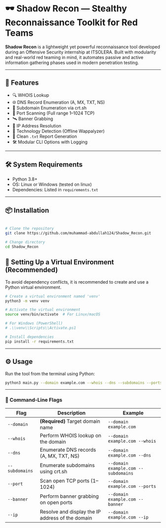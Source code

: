 # 🕶️ Shadow Recon — Stealthy Reconnaissance Toolkit for Red Teams

**Shadow Recon** is a lightweight yet powerful reconnaissance tool developed during an Offensive Security internship at ITSOLERA. Built with modularity and real-world red teaming in mind, it automates passive and active information gathering phases used in modern penetration testing.

---

## 🚀 Features

- 🔍 WHOIS Lookup  
- 🌐 DNS Record Enumeration (A, MX, TXT, NS)  
- 🔎 Subdomain Enumeration via crt.sh  
- 🔐 Port Scanning (Full range 1–1024 TCP)  
- 🛰️ Banner Grabbing  
- 📍 IP Address Resolution  
- 🧠 Technology Detection (Offline Wappalyzer)  
- 📄 Clean `.txt` Report Generation  
- 🛠️ Modular CLI Options with Logging

---

## 🛠️ System Requirements

- Python 3.8+
- OS: Linux or Windows (tested on linux)
- Dependencies: Listed in `requirements.txt`

---

## 📦 Installation

```bash

# Clone the repository
git clone https://github.com/muhammad-abdullah124/Shadow_Recon.git

# Change directory
cd Shadow_Recon

```

## 🧰 Setting Up a Virtual Environment (Recommended)

To avoid dependency conflicts, it is recommended to create and use a Python virtual environment.

```bash
# Create a virtual environment named 'venv'
python3 -m venv venv

# Activate the virtual environment
source venv/bin/activate  # For Linux/macOS

# For Windows (PowerShell)
# .\\venv\\Scripts\\Activate.ps1

# Install dependencies
pip install -r requirements.txt
```

---

## ⚙️ Usage

Run the tool from the terminal using Python:

```bash
python3 main.py --domain example.com --whois --dns --subdomains --ports --banner --ip
```
---

### 🧾 Command-Line Flags

| Flag                | Description                                                                 | Example                                              |
|---------------------|-----------------------------------------------------------------------------|------------------------------------------------------|
| `--domain`          | **(Required)** Target domain name                                           | `--domain example.com`                               |
| `--whois`           | Perform WHOIS lookup on the domain                                          | `--domain example.com --whois`                       |
| `--dns`             | Enumerate DNS records (A, MX, TXT, NS)                                      | `--domain example.com --dns`                         |
| `--subdomains`      | Enumerate subdomains using crt.sh                                           | `--domain example.com --subdomains`                  |
| `--port`            | Scan open TCP ports (1–1024)                                                | `--domain example.com --ports`                       |
| `--banner`          | Perform banner grabbing on open ports                                       | `--domain example.com --banner`                      |
| `--ip`              | Resolve and display the IP address of the domain                            | `--domain example.com --ip`                          | 
